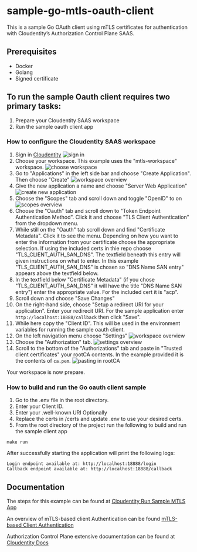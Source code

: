 # sample-go-mtls-oauth-client

This is a sample Go OAuth client using mTLS certificates for authentication with Cloudentity’s Authorization Control Plane SAAS. 

## Prerequisites

* Docker
* Golang
* Signed certificate

## To run the sample Oauth client requires two primary tasks:
1. Prepare your Cloudentity SAAS workspace
2. Run the sample oauth client app

### How to configure the Cloudentity SAAS workspace
1. Sign in [Cloudentity](https://authz.cloudentity.io/)
![sign in](https://docs.authorization.cloudentity.com/uploads/tut_auth_login.png)
2. Choose your workspace. This example uses the "mtls-workspace" workspace.
![choose workspace](https://docs.authorization.cloudentity.com/uploads/tut_mtls_select_workspace.png)
3. Go to "Applications" in the left side bar and choose "Create Application". Then choose "Create"
![workspace overview](https://docs.authorization.cloudentity.com/uploads/tut_mtls_create_application.png)
4. Give the new application a name and choose "Server Web Application"
![create new application](https://docs.authorization.cloudentity.com/uploads/tut_mtls_provide_new_app_details.png)
5. Choose the "Scopes" tab and scroll down and toggle "OpenID" to on
![scopes overview](https://docs.authorization.cloudentity.com/uploads/tut_mtls_provide_new_app_scopes.png)
6. Choose the "Oauth" tab and scroll down to "Token Endpoint Authentication Method". Click it and choose "TLS Client Authentication" from the dropdown menu.
7. While still on the "Oauth" tab scroll down and find "Certificate Metadata". Click it to see the menu. Depending on how you want to enter the information from your certificate choose the appropriate selection. If using the included certs in thie repo choose "TLS_CLIENT_AUTH_SAN_DNS". The textfield beneath this entry will given instructions on what to enter. In this example "TLS_CLIENT_AUTH_SAN_DNS" is chosen so "DNS Name SAN entry" appears above the textfield below.
8. In the textfield below "Certificate Metadata" (if you chose "TLS_CLIENT_AUTH_SAN_DNS" it will have the title "DNS Name SAN entry") enter the appropriate value. For the included cert it is "acp".
9. Scroll down and choose "Save Changes"
10. On the right-hand side, choose "Setup a redirect URI for your application". Enter your redirecit URI. For the sample application enter `http://localhost:18888/callback` then click "Save".
11. While here copy the "Client ID". This will be used in the environment variables for running the sample oauth client.
12. On the left navigation menu choose "Settings"
![workspace overview](https://docs.authorization.cloudentity.com/uploads/tut_mtls_create_application.png)
13. Choose the "Authorization" tab.
![settings overview](https://docs.authorization.cloudentity.com/uploads/tut_mtls_select_settings_auth.png)
14. Scroll to the bottom of the "Authorizations" tab and paste in "Trusted client certificates" your rootCA contents. In the example provided it is the contents of `ca.pem`.
![pasting in rootCA](https://docs.authorization.cloudentity.com/uploads/tut_mtls_add_root_ca.png)

Your workspace is now prepare. 

### How to build and run the Go oauth client sample

1. Go to the .env file in the root directory.
2. Enter your Client ID.
3. Enter your .well-known URI
Optionally
4. Replace the certs in /certs and update .env to use your desired certs. 
5. From the root directory of the project run the following to build and run the sample client app
```
make run
```
After successfully starting the application will print the following logs:

```
Login endpoint available at: http://localhost:18888/login
Callback endpoint available at: http://localhost:18888/callback
```

## Documentation

The steps for this example can be found at
[Cloudentity Run Sample MTLS App](https://docs.authorization.cloudentity.com/guides/developer/mtls/?q=mtls#run-sample-application)

An overview of mTLS-based client Authentication can be found
[mTLS-based Client Authentication](https://docs.authorization.cloudentity.com/features/oauth/client_auth/tls_client_auth/?q=mtls)

Authorization Control Plane extensive documentation can be found at [Cloudentity Docs](https://docs.authorization.cloudentity.com/)
